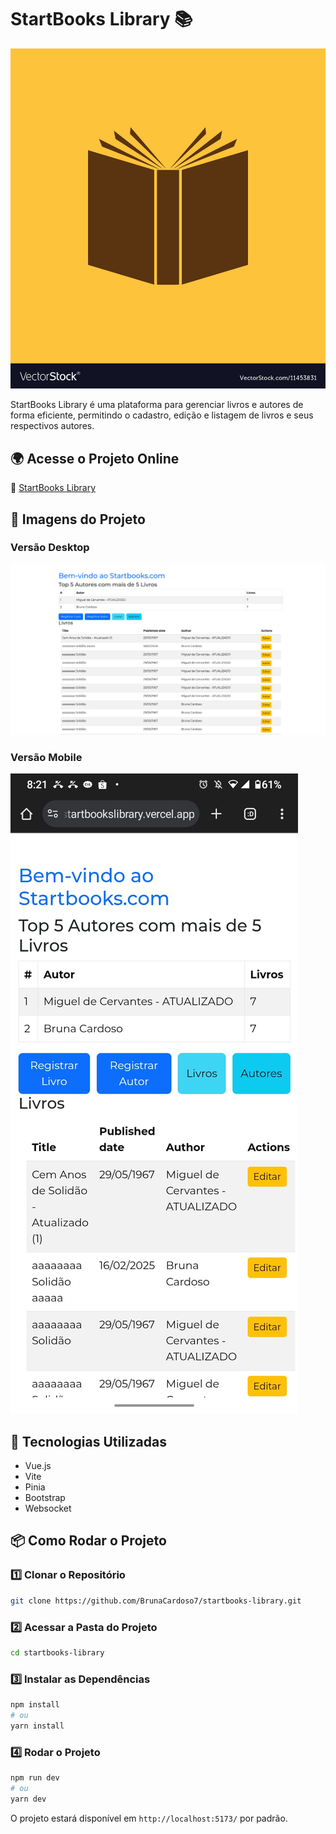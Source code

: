 # StartBooks Library 📚

![Logo do Projeto](public/book-icon-design-library-symbol-vector-11453831.jpg)

StartBooks Library é uma plataforma para gerenciar livros e autores de forma eficiente, permitindo o cadastro, edição e listagem de livros e seus respectivos autores.

## 🌍 Acesse o Projeto Online
🔗 [StartBooks Library](https://startbookslibrary.vercel.app/)

## 📸 Imagens do Projeto
### Versão Desktop
![Versão Desktop](public/desktopv.png)

### Versão Mobile
![Versão Mobile](public/mobilev.jpeg)

## 🚀 Tecnologias Utilizadas
- Vue.js
- Vite
- Pinia
- Bootstrap
- Websocket
  

## 📦 Como Rodar o Projeto

### 1️⃣ Clonar o Repositório
```bash
git clone https://github.com/BrunaCardoso7/startbooks-library.git
```

### 2️⃣ Acessar a Pasta do Projeto
```bash
cd startbooks-library
```

### 3️⃣ Instalar as Dependências
```bash
npm install
# ou
yarn install
```

### 4️⃣ Rodar o Projeto
```bash
npm run dev
# ou
yarn dev
```

O projeto estará disponível em `http://localhost:5173/` por padrão.
